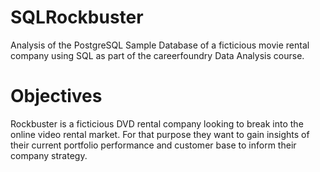 # SQLRockbuster  
Analysis of the PostgreSQL Sample Database of a ficticious movie rental company using SQL as part of the careerfoundry Data Analysis course.

# Objectives
Rockbuster is a ficticious DVD rental company looking to break into the online video rental market. For that purpose they want to gain insights of their current portfolio performance and customer base to inform their company strategy.


